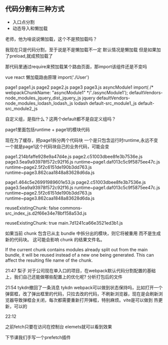 ## 代码分割有三种方式
- 入口点分割
- 动态导入和懒加载



老师，他为啥说说懒加载，这个不是预加载吗？ 

我现在只是代码分割，至于说是不是懒加载不一定
默认情况是懒加载
但是如果加了preload,就成预加载了


那代码里通过require来预加载某个路由页面，那import该组件还是不变吗 

vue
react
懒加载路由原理 import('./User')



page1 page1.js
page2 page2.js
page3 page3.js
asyncModule1   import( /* webpackChunkName: "asyncModule1" */'./asyncModule1');
defaultVendors-node_modules_jquery_dist_jquery_js   jquery
defaultVendors-node_modules_lodash_lodash_js  lodash
default-src_module1_js 
default-src_module2_js 


自定义组，是指什么？这两个default都不是自定义组吗？ 

page1里面包括runtime + page1的模块代码

现在为了缓存，把page1拆分两个代码块
一个是只包含运行时runtime,永远不变
一个就是page1这个代码块自己的业务代码，可能会变

page1.214bfaffe928e9a47d4e.js
page2.c51003dbee8fe3b7536e.js
page3.5ea9a93978f572c92f16.js
runtime~page1.daf013c5c9f5875ee47c.js
runtime~page2.5f2c6151de190b3dd763.js
runtime~page3.862caa1848a83628d6da.js


page1.464c5e26991989601e53.js
page2.c51003dbee8fe3b7536e.js
page3.5ea9a93978f572c92f16.js
runtime~page1.daf013c5c9f5875ee47c.js
runtime~page2.5f2c6151de190b3dd763.js
runtime~page3.862caa1848a83628d6da.js


 reuseExistingChunk: false
commons-src_index_js.d2f66e34e78bf158a53d.js

 reuseExistingChunk: true
main.7d1241ca66e3521ed3b1.js

如果当前 chunk 包含已从主 bundle 中拆分出的模块，则它将被重用
而不是生成新的代码块。
这可能会影响 chunk 的结果文件名。

If the current chunk contains modules already split out from the main bundle,
 it will be reused
  instead of a new one being generated. This can affect the resulting file name of the chunk.


21:47
梨子
对于公司现在单入口的项目，在webpack默认代码分割配置的基础上，我们自己还能做哪些配置上的优化呢? 
分析打包后的文件

21:54
tykdn撤回了一条消息
tykdn
webpack可以做到状态保持吗，比如打开一个弹窗框，改了弹出框里的代码，只拉去改的代码，不刷新浏览器，现在是会刷新浏览器导致弹框会关闭，每次都需要重新打开弹框，特别麻烦。vite是可以做到 
热更新，可以的

22:12

之前fetch只要在访问在控制台 elemets就可以看到效果

下节课我们手写一个prefetch插件
